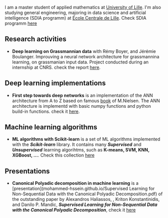 I am a master student of applied mathematics at [University of Lille](https://fr.wikipedia.org/wiki/Universit%C3%A9_de_Lille). I'm also studying general engineering, majoring in data science and artificial intelligence (SDIA programm) at [École Centrale de Lille](https://fr.wikipedia.org/wiki/%C3%89cole_centrale_de_Lille). Check SDIA programm [here](http://pierrechainais.ec-lille.fr/Centrale/Option_DAD/Accueil.html) 


## Research activities
* **Deep learning on Grassmannian data** with Rémy Boyer, and Jérémie Boulanger. Improuving a neural network architecture for grassmannina learning, on grassmanian input data. Project conducted during an internship at CNRS. check the report [here](mohammed-hssein.github.io/internship.pdf).

## Deep learning implementations
* **First step towards deep networks** is an implementation of the ANN architecture from A to Z based on famous [book](http://neuralnetworksanddeeplearning.com) of M.Nielsen. The ANN architecture is implementd with basic numpy functions and python build-in functions. check it [here](https://github.com/Mohammed-Hssein/Deep-Learning-Architecture).

## Machine learning algorithms
* **ML algorithms with Scikit-learn** is a set of ML algorithms implemented with the ***Scikit-learn*** library. It contains many ***Supervised*** and ***Unsupervised*** learning algorihtms, such as **K-means, SVM, KNN, XGBoost, ...**. Check this collection [here](https://github.com/Mohammed-Hssein/mlAlgorithms)

## Presentations
* **Canonical Polyadic decomposition in machine learning** is a [presentation](mohammed-hssein.github.io/Supervised Learning for Non-Sequential Data with the Canonical Polyadic Decomposition.pdf) of the outstanding paper by Alexandros Haliassos,
, Kriton Konstantinidis, and Danilo P. Mandic, ***Supervised Learning for Non-Sequential Data with the Canonical Polyadic Decomposition***, check it [here](https://arxiv.org/pdf/2001.10109.pdf)
